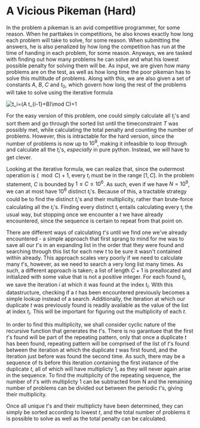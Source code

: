 # A Vicious Pikeman (Hard)

In the problem a pikeman is an avid competitive programmer, for some reason. When he parttakes in competitions, he also knows exactly how long each problem will take to solve, for some reason. When submitting the answers, he is also penalized by how long the competition has run at the time of handing in each problem, for some reason. Anyways, we are tasked with finding out how many problems he can solve and what his lowest possible penalty for solving them will be. As input, we are given how many problems are on the test, as well as how long time the poor pikeman has to solve this multitude of problems. Along with this, we are also given a set of constants $A$, $B$, $C$ and $t_0$, which govern how long the rest of the problems will take to solve using the iterative formula

<img src="https://latex.codecogs.com/svg.image?t_i=(A&space;t_{i-1}&plus;B)\mod&space;C)&plus;1" title="t_i=(A t_{i-1}+B)\mod C)+1" />

For the easy version of this problem, one could simply calculate all $t_i$'s and sort them and go through the sorted list until the timeconstraint $T$ was possibly met, while calculating the total penalty and counting the number of problems. However, this is intractable for the hard version, since the number of problems is now up to $10^9$, making it infeasible to loop through and calculate all the $t_i$'s, *especially* in pure python. Instead, we will have to get clever.

Looking at the iterative formula, we can realize that, since the outermost operation is $(\mod C) + 1$, every $t_i$ must be in the range $[1, C]$. In the problem statement, $C$ is bounded by $1 \leq C\leq 10^6$. As such, even if we have $N = 10^9$, we can at most have $10^6$ distinct $t_i$'s. Because of this, a tractable strategy could be to find the distinct $t_i$'s and their multiplicity, rather than brute-force calculating all the $t_i$'s.
Finding every distinct $t_i$ entails calculating every $t_i$ the usual way, but stopping once we encounter a $t$ we have already encountered, since the sequence is certain to repeat from that point on.

There are different ways of calculating $t$'s until we find one we've already encountered - a simple approach that first sprang to mind for me was to save all our $t$'s in an expanding list in the order that they were found and searching through this list for each new $t$ to be sure it wasn't contained within already. This approach scales very poorly if we need to calculate many $t$'s, however, as we need to search a very long list many times. As such, a different approach is taken; a list of length $C+1$ is preallocated and initialized with some value that is not a positive integer. For each found $t_i$, we save the iteration $i$ at which it was found at the index $t_i$. With this datastructure, checking if a $t$ has been encountered previously becomes a simple lookup instead of a search. Additionally, the iteration at which our duplicate $t$ was previously found is readily available as the value of the list at index $t_i$. This will be important for figuring out the multiplicity of each $t$.

In order to find this multiplicity, we shall consider cyclic nature of the recursive function that generates the $t$'s. There is no garantuee that the first $t$'s found will be part of the repeating pattern, only that once a duplicate $t$ has been found, repeating pattern will be comprised of the list of $t$'s found between the iteration at which the duplicate $t$ was first found, and the iteration just before was found the second time. As such, there may be a sequence of $t$s before this iteration containing the first instance of the duplicate $t$, all of which will have multiplicty 1, as they will never again arise in the sequence. To find the multiplicity of the repeating sequence, the number of $t$'s with multiplicty 1 can be subtracted from N and the remaining number of problems can be divided out between the periodic $t$'s, giving their multiplicity.

Once all unique $t$'s and their multiplicty have been determined, they can simply be sorted according to lowest $t$, and the total number of problems it is possible to solve as well as the total penalty can be calculated.
